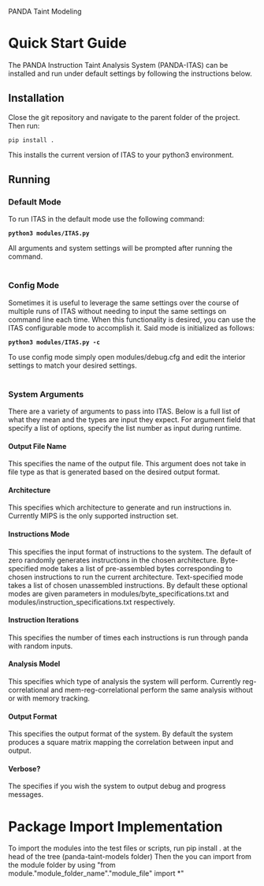 <t> PANDA Taint Modeling </t>

# Quick Start Guide
The PANDA Instruction Taint Analysis System (PANDA-ITAS) can be installed and run under default settings by following the instructions below.

## Installation
Close the git repository and navigate to the parent folder of the project. Then run:
```
pip install .
```
This installs the current version of ITAS to your python3 environment.


## Running
### Default Mode
To run ITAS in the default mode use the following command:
<b>
```
python3 modules/ITAS.py
```
</b>
All arguments and system settings will be prompted after running the command.
<br><br/>

### Config Mode
Sometimes it is useful to leverage the same settings over the course of multiple runs of ITAS without needing to input the same settings on command line each time. When this functionality is desired, you can use the ITAS configurable mode to accomplish it. Said mode is initialized as follows:
<b>
```
python3 modules/ITAS.py -c 
```
</b>
To use config mode simply open <a>modules/debug.cfg</a> and edit the interior settings to match your desired settings.
<br></br>

### System Arguments
There are a variety of arguments to pass into ITAS. Below is a full list of what they mean and the types are input they expect. For argument field that specify a list of options, specify the list number as input during runtime.

#### Output File Name
This specifies the name of the output file. This argument does not take in file type as that is generated based on the desired output format. 

#### Architecture
This specifies which architecture to generate and run instructions in. Currently MIPS is the only supported instruction set.

#### Instructions Mode
This specifies the input format of instructions to the system. The default of zero randomly generates instructions in the chosen architecture. Byte-specified mode takes a list of pre-assembled bytes corresponding to chosen instructions to run the current architecture. Text-specified mode takes a list of chosen unassembled instructions. By default these optional modes are given parameters in <a>modules/byte_specifications.txt</a> and <a>modules/instruction_specifications.txt</a> respectively.

#### Instruction Iterations
This specifies the number of times each instructions is run through panda with random inputs.

#### Analysis Model
This specifies which type of analysis the system will perform. Currently reg-correlational and mem-reg-correlational perform the same analysis without or with memory tracking.

#### Output Format
This specifies the output format of the system. By default the system produces a square matrix mapping the correlation between input and output.

#### Verbose?
The specifies if you wish the system to output debug and progress messages.

# Package Import Implementation
To import the modules into the test files or scripts, run pip install . at the head of the tree (panda-taint-models folder)
Then the you can import from the module folder by using "from module."module_folder_name"."module_file" import *"
